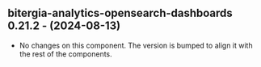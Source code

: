   ## bitergia-analytics-opensearch-dashboards 0.21.2 - (2024-08-13)
  
  * No changes on this component. The version is bumped to align it
    with the rest of the components.
